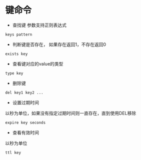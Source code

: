 
# 键命令
* 查找键
参数⽀持正则表达式
```
keys pattern
```
* 判断键是否存在，
如果存在返回1，不存在返回0
```
exists key
```
- 查看键对应的value的类型
```
type key
```

- 删除键
```
del key1 key2 ...
```
- 设置过期时间

以秒为单位，如果没有指定过期时间则⼀直存在，直到使⽤DEL移除
```
expire key seconds
```
- 查看有效时间

以秒为单位
```
ttl key
```
